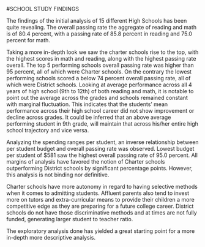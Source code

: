 #SCHOOL STUDY FINDINGS

The findings of the initial analysis of 15 different High Schools has been quite revealing. The overall passing rate the aggregate of reading and math is of 80.4 percent, with a passing rate of 85.8 percent in reading and 75.0 percent for math.

Taking a more in-depth look we saw the charter schools rise to the top, with the highest scores in math and reading, along with the highest passing rate overall. The top 5 performing schools overall passing rate was higher than 95 percent, all of which were Charter schools. On the contrary the lowest performing schools scored a below 74 percent overall passing rate, all of which were District schools. Looking at average performance across all 4 years of high school (9th to 12th) of both reading and math, it is notable to point out the average across the grades and schools remained constant with marginal fluctuation. This indicates that the students’ mean performance across their high school career did not show improvement or decline across grades. It could be inferred that an above average performing student in 9th grade, will maintain that across his/her entire high school trajectory and vice versa.

Analyzing the spending ranges per student, an inverse relationship between per student budget and overall passing rate was observed. Lowest budget per student of $581 saw the highest overall passing rate of 95.0 percent. All margins of analysis have favored the notion of Charter schools outperforming District schools by significant percentage points. However, this analysis is not binding nor definitive.

Charter schools have more autonomy in regard to having selective methods when it comes to admitting students. Affluent parents also tend to invest more on tutors and extra-curricular means to provide their children a more competitive edge as they are preparing for a future college career. District schools do not have those discriminative methods and at times are not fully funded, generating larger student to teacher ratio.

The exploratory analysis done has yielded a great starting point for a more in-depth more descriptive analysis.
